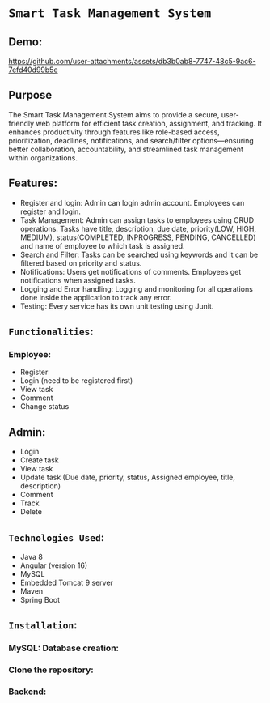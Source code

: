 # `Smart Task Management System`
## Demo: 
https://github.com/user-attachments/assets/db3b0ab8-7747-48c5-9ac6-7efd40d99b5e

## Purpose
The Smart Task Management System aims to provide a secure, user-friendly web platform for efficient task creation, assignment, and tracking. It enhances productivity through features like role-based access, prioritization, deadlines, notifications, and search/filter options—ensuring better collaboration, accountability, and streamlined task management within organizations.

## Features: 
- Register and login: Admin can login admin account. Employees can register and login.
- Task Management: Admin can assign tasks to employees using CRUD operations. Tasks have title, description, due date, priority(LOW, HIGH, MEDIUM), status(COMPLETED, INPROGRESS, PENDING, CANCELLED) and name of employee to which task is assigned.
- Search and Filter: Tasks can be searched using keywords and it can be filtered based on priority and status.
- Notifications: Users get notifications of comments. Employees get notifications when assigned tasks.
- Logging and Error handling: Logging and monitoring for all operations done inside the application to track any error.
- Testing: Every service has its own unit testing using Junit.

## `Functionalities`:
### Employee:
- Register
- Login (need to be registered first)
- View task
- Comment
- Change status

## Admin:
- Login
- Create task
- View task
- Update task (Due date, priority, status, Assigned employee, title, description)
- Comment
- Track
- Delete

## `Technologies Used`: 
- Java 8
- Angular (version 16)
- MySQL
- Embedded Tomcat 9 server
- Maven
- Spring Boot

## `Installation`:
### MySQL: Database creation: 
### Clone the repository: 
### Backend:
